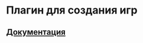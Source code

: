 # Плагин для создания игр
## [Документация](https://docs.google.com/document/d/1ZvAXkh7m6u-Nsbw3vaTezsHXkiMNGBmHzVTE-nBs86w/edit?usp=sharing)
